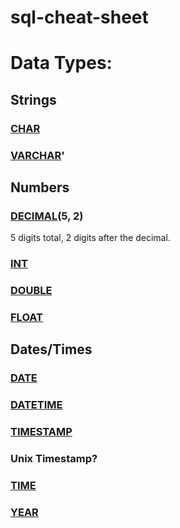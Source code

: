# sql-cheat-sheet

# Data Types:

## Strings
### [CHAR](https://dev.mysql.com/doc/refman/5.7/en/char.html)
### [VARCHAR](https://dev.mysql.com/doc/refman/5.7/en/char.html)'

## Numbers
### [DECIMAL](https://dev.mysql.com/doc/refman/5.7/en/precision-math-decimal-characteristics.html)(5, 2)
  5 digits total, 2 digits after the decimal.
### [INT](https://dev.mysql.com/doc/refman/5.7/en/integer-types.html)
### [DOUBLE](https://dev.mysql.com/doc/refman/5.7/en/floating-point-types.html)
### [FLOAT](https://dev.mysql.com/doc/refman/5.7/en/floating-point-types.html)

## Dates/Times
### [DATE](https://dev.mysql.com/doc/refman/5.7/en/date-and-time-types.html)
### [DATETIME](https://dev.mysql.com/doc/refman/5.7/en/date-and-time-types.html)
### [TIMESTAMP](https://dev.mysql.com/doc/refman/5.7/en/date-and-time-types.html)
### Unix Timestamp?
### [TIME](https://dev.mysql.com/doc/refman/5.7/en/date-and-time-types.html)
### [YEAR](https://dev.mysql.com/doc/refman/5.7/en/date-and-time-types.html)
